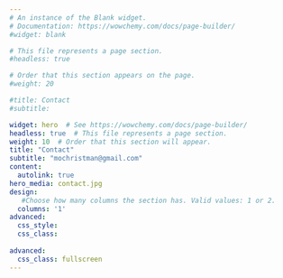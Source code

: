 ```yaml
---
# An instance of the Blank widget.
# Documentation: https://wowchemy.com/docs/page-builder/
#widget: blank

# This file represents a page section.
#headless: true

# Order that this section appears on the page.
#weight: 20

#title: Contact
#subtitle:

widget: hero  # See https://wowchemy.com/docs/page-builder/
headless: true  # This file represents a page section.
weight: 10  # Order that this section will appear.
title: "Contact"
subtitle: "mochristman@gmail.com"
content:
  autolink: true
hero_media: contact.jpg
design:
   #Choose how many columns the section has. Valid values: 1 or 2.
  columns: '1'
advanced:
  css_style:
  css_class:
  
advanced:
  css_class: fullscreen
---
```

